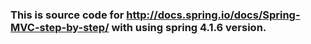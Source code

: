 ### This is source code for http://docs.spring.io/docs/Spring-MVC-step-by-step/ with using spring 4.1.6 version.
